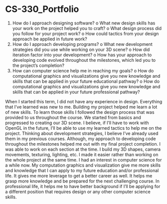 # CS-330_Portfolio

1.	How do I approach designing software?
o	What new design skills has your work on the project helped you to craft?
o	What design process did you follow for your project work?
o	How could tactics from your design approach be applied in future work?
2.	How do I approach developing programs?
o	What new development strategies did you use while working on your 3D scene?
o	How did iteration factor into your development?
o	How has your approach to developing code evolved throughout the milestones, which led you to the project’s completion?
3.	How can computer science help me in reaching my goals?
o	How do computational graphics and visualizations give you new knowledge and skills that can be applied in your future educational pathway?
o	How do computational graphics and visualizations give you new knowledge and skills that can be applied in your future professional pathway?

When I started this term, I did not have any experience in design. Everything that I’ve learned was new to me. Building my project helped me learn a lot of new skills. To learn those skills I followed the design process that was provided to us throughout the course. We started from basics and progressed to creating our 3D scene. I believe, if I’ll have to work with OpenGL in the future, I’ll be able to use my learned tactics to help me on the project. 
Thinking about development strategies, I believe I’ve already used them in my previous courses. Although, my approach to developing code throughout the milestones helped me out with my final project completion. I was able to work on each section at the time. I build my 3D shapes, camera movements, texturing, lighting, etc. I made it easier rather than working on the whole project at the same time. 
I had an interest in computer science for a while now. My computation graphics and visualization give me more skills and knowledge that I can apply to my future education and/or professional life. It gives me more leverage to get a better career as well. It helps me grasp more knowledge and be prepared for the next challenging course. In professional life, it helps me to have better background if I’ll be applying for a different position that requires design or any other computer science skills.  
